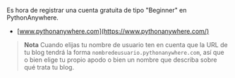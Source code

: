 Es hora de registrar una cuenta gratuita de tipo "Beginner" en PythonAnywhere.

  * [www.pythonanywhere.com](https://www.pythonanywhere.com/)

> **Nota** Cuando elijas tu nombre de usuario ten en cuenta que la URL de tu blog tendrá la forma `nombredeusuario.pythonanywhere.com`, así que o bien elige tu propio apodo o bien un nombre que describa sobre qué trata tu blog.